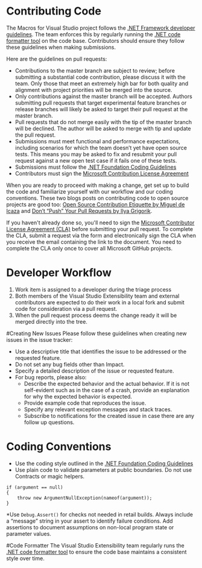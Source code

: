 ﻿# Contributing Code

The Macros for Visual Studio project follows the [.NET Framework developer guidelines](https://github.com/dotnet/corefx/wiki). The team enforces this by regularly running the [.NET code formatter tool](https://github.com/dotnet/codeformatter) on the code base. Contributors should ensure they follow these guidelines when making submissions.

Here are the guidelines on pull requests:

* Contributions to the master branch are subject to review; before submitting a substantial code contribution, please discuss it with the team. Only those that meet an extremely high bar for both quality and alignment with project priorities will be merged into the source.
* Only contributions against the master branch will be accepted. Authors submitting pull requests that target experimental feature branches or release branches will likely be asked to target their pull request at the master branch.
* Pull requests that do not merge easily with the tip of the master branch will be declined. The author will be asked to merge with tip and update the pull request.
* Submissions must meet functional and performance expectations, including scenarios for which the team doesn’t yet have open source tests. This means you may be asked to fix and resubmit your pull request against a new open test case if it fails one of these tests.
* Submissions must follow the [.NET Foundation Coding Guidelines](https://github.com/dotnet/corefx/wiki)
* Contributors must sign the [Microsoft Contribution License Agreement](https://cla.microsoft.com/)

When you are ready to proceed with making a change, get set up to build the code and familiarize yourself with our workflow and our coding conventions. These two blogs posts on contributing code to open source projects are good too: [Open Source Contribution Etiquette by Miguel de Icaza](http://tirania.org/blog/archive/2010/Dec-31.html) and [Don’t “Push” Your Pull Requests by Ilya Grigorik](https://www.igvita.com/2011/12/19/dont-push-your-pull-requests/).

If you haven't already done so, you'll need to sign the [Microsoft Contributor License Agreement (CLA)](https://cla.microsoft.com) before submitting your pull request. To complete the CLA, submit a request via the form and electronically sign the CLA when you receive the email containing the link to the document. You need to complete the CLA only once to cover all Microsoft GitHub projects.

# Developer Workflow
1. Work item is assigned to a developer during the triage process
2. Both members of the Visual Studio Extensibility team and external contributors are expected to do their work in a local fork and submit code for consideration via a pull request.
3. When the pull request process deems the change ready it will be merged directly into the tree.

#Creating New Issues
Please follow these guidelines when creating new issues in the issue tracker:
* Use a descriptive title that identifies the issue to be addressed or the requested feature.
* Do not set any bug fields other than Impact.
* Specify a detailed description of the issue or requested feature.
* For bug reports, please also:
    - Describe the expected behavior and the actual behavior. If it is not self-evident such as in the case of a crash, provide an explanation for why the expected behavior is expected.
    - Provide example code that reproduces the issue.
    - Specify any relevant exception messages and stack traces.
    - Subscribe to notifications for the created issue in case there are any follow up questions.

# Coding Conventions
* Use the coding style outlined in the [.NET Foundation Coding Guidelines](https://github.com/dotnet/corefx/wiki)
* Use plain code to validate parameters at public boundaries. Do not use Contracts or magic helpers.
```
if (argument == null)
{
    throw new ArgumentNullException(nameof(argument));
}
```
*Use ```Debug.Assert()``` for checks not needed in retail builds. Always include a “message” string in your assert to identify failure conditions. Add assertions to document assumptions on non-local program state or parameter values.

#Code Formatter
The Visual Studio Extensibility team regularly runs the [.NET code formatter tool](https://github.com/dotnet/codeformatter) to ensure the code base maintains a consistent style over time.
